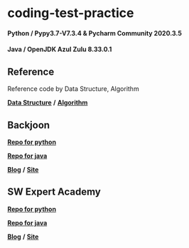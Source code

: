 # coding-test-practice
#### Python / Pypy3.7-V7.3.4 & Pycharm Community 2020.3.5
#### Java / OpenJDK Azul Zulu 8.33.0.1

## Reference
Reference code by Data Structure, Algorithm

[**Data Structure**](https://github.com/TaeheeGu/coding-test-practice/tree/main/Reference/Data%20Structure)
 **/** [**Algorithm**](https://github.com/TaeheeGu/coding-test-practice/tree/main/Reference/Algorithm)

## Backjoon
[__Repo for python__](https://github.com/good-da22/coding-test-practice/tree/main/python/Backjoon)

[__Repo for java__](https://github.com/TaeheeGu/coding-test-practice/tree/main/python/Backjoon)


[**Blog**](https://velog.io/@good_da22/series/Coding-Test)
 **/** [**Site**](https://www.acmicpc.net/)

## SW Expert Academy
[__Repo for python__](https://github.com/TaeheeGu/coding-test-practice/tree/main/python/SW%20Expert%20Academy)

[__Repo for java__](https://github.com/good-da22/coding-test-practice/tree/main/java/SW%20Expert%20Academy/src/swea)

[**Blog**](https://velog.io/@good_da22/series/SW-Expert-Academy)
 **/** [**Site**](https://swexpertacademy.com/main/main.do)

[comment]: <> (## 프로그래머스)
